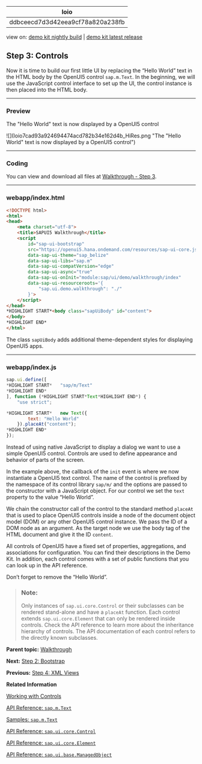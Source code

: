 <!-- loioddbceecd7d3d42eea9cf78a820a238fb -->

| loio |
| -----|
| ddbceecd7d3d42eea9cf78a820a238fb |

<div id="loio">

view on: [demo kit nightly build](https://openui5nightly.hana.ondemand.com/#/topic/ddbceecd7d3d42eea9cf78a820a238fb) | [demo kit latest release](https://openui5.hana.ondemand.com/#/topic/ddbceecd7d3d42eea9cf78a820a238fb)</div>

## Step 3: Controls

Now it is time to build our first little UI by replacing the “Hello World” text in the HTML body by the OpenUI5 control `sap.m.Text`. In the beginning, we will use the JavaScript control interface to set up the UI, the control instance is then placed into the HTML body.

***

### Preview

   
  
<a name="loioddbceecd7d3d42eea9cf78a820a238fb__fig_r1j_pst_mr"/>The "Hello World" text is now displayed by a OpenUI5 control

 ![](loio7cad93a924694474acd782b34e162d4b_HiRes.png "The "Hello World" text is now displayed by a OpenUI5
					control") 

***

<a name="loioddbceecd7d3d42eea9cf78a820a238fb__section_ccm_jyv_xfb"/>

### Coding

You can view and download all files at [Walkthrough - Step 3](https://openui5.hana.ondemand.com/#/entity/sap.m.tutorial.walkthrough/sample/sap.m.tutorial.walkthrough.03).

***

<a name="loioddbceecd7d3d42eea9cf78a820a238fb__section_dcm_jyv_xfb"/>

### webapp/index.html

``` html
<!DOCTYPE html>
<html>
<head>
	<meta charset="utf-8">
	<title>SAPUI5 Walkthrough</title>
	<script
		id="sap-ui-bootstrap"
		src="https://openui5.hana.ondemand.com/resources/sap-ui-core.js"
		data-sap-ui-theme="sap_belize"
		data-sap-ui-libs="sap.m"
		data-sap-ui-compatVersion="edge"
		data-sap-ui-async="true"
		data-sap-ui-onInit="module:sap/ui/demo/walkthrough/index"
		data-sap-ui-resourceroots='{
			"sap.ui.demo.walkthrough": "./"
		}'>
	</script>
</head>
*HIGHLIGHT START*<body class="sapUiBody" id="content">
</body>
*HIGHLIGHT END*
</html>

```

The class `sapUiBody` adds additional theme-dependent styles for displaying OpenUI5 apps.

***

<a name="loioddbceecd7d3d42eea9cf78a820a238fb__section_yk4_kyv_xfb"/>

### webapp/index.js

``` js
sap.ui.define([
*HIGHLIGHT START*	"sap/m/Text"
*HIGHLIGHT END*
], function (*HIGHLIGHT START*Text*HIGHLIGHT END*) {
	"use strict";

*HIGHLIGHT START*	new Text({
		text: "Hello World"
	}).placeAt("content");
*HIGHLIGHT END*
});

```

Instead of using native JavaScript to display a dialog we want to use a simple OpenUI5 control. Controls are used to define appearance and behavior of parts of the screen.

In the example above, the callback of the `init` event is where we now instantiate a OpenUI5 text control. The name of the control is prefixed by the namespace of its control library `sap/m/` and the options are passed to the constructor with a JavaScript object. For our control we set the `text` property to the value “Hello World”.

We chain the constructor call of the control to the standard method `placeAt` that is used to place OpenUI5 controls inside a node of the document object model \(DOM\) or any other OpenUI5 control instance. We pass the ID of a DOM node as an argument. As the target node we use the body tag of the HTML document and give it the ID `content`.

All controls of OpenUI5 have a fixed set of properties, aggregations, and associations for configuration. You can find their descriptions in the Demo Kit. In addition, each control comes with a set of public functions that you can look up in the API reference.

Don’t forget to remove the “Hello World”.

> ### Note:  
> Only instances of `sap.ui.core.Control` or their subclasses can be rendered stand-alone and have a `placeAt` function. Each control extends `sap.ui.core.Element` that can only be rendered inside controls. Check the API reference to learn more about the inheritance hierarchy of controls. The API documentation of each control refers to the directly known subclasses.

**Parent topic:** [Walkthrough](Walkthrough_3da5f4b.md "In this tutorial we will introduce you to all major development paradigms of OpenUI5.")

**Next:** [Step 2: Bootstrap](Step_2_Bootstrap_fe12df2.md "Before we can do something with OpenUI5, we need to load and initialize it. This process of loading and initializing OpenUI5 is called bootstrapping. Once this bootstrapping is finished, we simply display an alert.")

**Previous:** [Step 4: XML Views](Step_4_XML_Views_1409791.md "Putting all our UI into the index.html file will very soon result in a messy setup and there is quite a bit of work ahead of us. So let’s do a first modularization by putting the sap.m.Text control into a dedicated view.")

**Related Information**  


[Working with Controls](Working_with_Controls_91f0a22.md "Controls are used to define the appearance and behavior of screen areas.")

[API Reference: `sap.m.Text`](https://openui5.hana.ondemand.com/#/api/sap.m.Text)

[Samples: `sap.m.Text` ](https://openui5.hana.ondemand.com/#/entity/sap.m.Text)

[API Reference: `sap.ui.core.Control`](https://openui5.hana.ondemand.com/#/api/sap.ui.core.Control)

[API Reference: `sap.ui.core.Element`](https://openui5.hana.ondemand.com/#/api/sap.ui.core.Element)

[API Reference: `sap.ui.base.ManagedObject`](https://openui5.hana.ondemand.com/#/api/sap.ui.base.ManagedObject)

